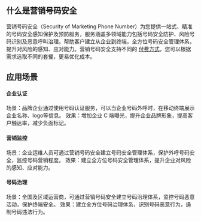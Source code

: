 ## 什么是营销号码安全
营销号码安全（Security of Marketing Phone Number）为您提供一站式、精准的号码安全感知保护及预防服务，服务涵盖多领域能力包括号码安全防护、风险号码识别及恶意呼叫治理。帮助客户建立从企业到终端，全方位号码安全管理体系，提升对风险的感知、应对能力。营销号码安全支持不同的 [付费方式]()，您可以根据需求选取不同的套餐，更易优化成本。

## 应用场景
#### 企业认证
场景：品牌企业通过使用号码认证服务，可以当企业号码外呼时，在移动终端展示企业名称、logo等信息。
效果：增加企业 C 端曝光，提升企业品牌形象，提高客户触达率，减少负面标记。
#### 营销监控
场景：企业运维人员可通过营销号码安全建立号码安全管理体系，保护外呼号码安全，监控号码营销程度。
效果：建立全方位号码安全管理体系，提升企业对风险的感知、应对能力。
#### 号码治理
场景：全国及区域运营商，可通过营销号码安全建立号码治理体系，监控号码恶意活动，保护终端安全。
效果：建立全方位号码治理体系，识别号码恶意行为，遏制号码违法行为。